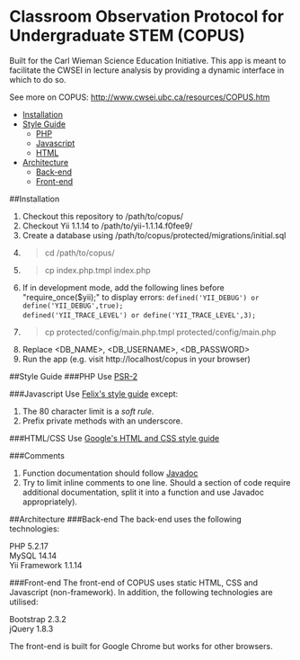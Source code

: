# Classroom Observation Protocol for Undergraduate STEM (COPUS)
Built for the Carl Wieman Science Education Initiative. This app is meant to facilitate the CWSEI in lecture analysis by providing a dynamic interface in which to do so.

See more on COPUS: http://www.cwsei.ubc.ca/resources/COPUS.htm

* [Installation](#installation)
* [Style Guide](#style-guide)
    * [PHP](#style-guide-php)
    * [Javascript](#style-guide-javascript)
    * [HTML](#style-guide-html)
* [Architecture](#architecture)
    * [Back-end](#architecture-backend)
    * [Front-end](#architecture-frontend)
    
##<a name="installation">Installation</a>

1. Checkout this repository to /path/to/copus/
2. Checkout Yii 1.1.14 to /path/to/yii-1.1.14.f0fee9/
3. Create a database using /path/to/copus/protected/migrations/initial.sql
4. > cd /path/to/copus/
5. > cp index.php.tmpl index.php
6. If in development mode, add the following lines before "require_once($yii);" to display errors:
```defined('YII_DEBUG') or define('YII_DEBUG',true);```  
```defined('YII_TRACE_LEVEL') or define('YII_TRACE_LEVEL',3);```
7. > cp protected/config/main.php.tmpl protected/config/main.php
8. Replace <DB_NAME>, <DB_USERNAME>, <DB_PASSWORD>
9. Run the app (e.g. visit http://localhost/copus in your browser)

##<a name="style-guide">Style Guide</a>
###<a name="style-guide-php">PHP</a>
Use [PSR-2](https://github.com/php-fig/fig-standards/blob/master/accepted/PSR-2-coding-style-guide.md)

###<a name="style-guide-javascript">Javascript</a>
Use [Felix's style guide](http://nodeguide.com/style.html) except:

1. The 80 character limit is a *soft rule*.
2. Prefix private methods with an underscore.

###<a name="style-guide-html">HTML/CSS</a>
Use [Google's HTML and CSS style guide](http://google-styleguide.googlecode.com/svn/trunk/htmlcssguide.xml)

###<a name="style-guide-comments">Comments</a>
1. Function documentation should follow [Javadoc](http://www.oracle.com/technetwork/java/javase/documentation/index-137868.html)
2. Try to limit inline comments to one line. Should a section of code require additional documentation, split it into a function and use Javadoc appropriately).

##<a name="architecture">Architecture</a>
###<a name="architecture-backend">Back-end</a>
The back-end uses the following technologies:

PHP 5.2.17  
MySQL 14.14  
Yii Framework 1.1.14

###<a name="architecture-frontend">Front-end</a>
The front-end of COPUS uses static HTML, CSS and Javascript (non-framework). In addition, the following technologies are utilised:

Bootstrap 2.3.2  
jQuery 1.8.3

The front-end is built for Google Chrome but works for other browsers.
